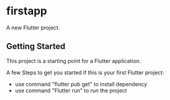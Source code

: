 # firstapp

A new Flutter project.

## Getting Started

This project is a starting point for a Flutter application.

A few Steps to get you started if this is your first Flutter project:

 - use command "flutter pub get" to install dependency
 - use command "Flutter run" to run the project


